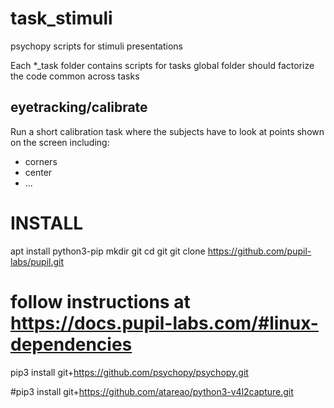 # task_stimuli
psychopy scripts for stimuli presentations

Each \*_task folder contains scripts for tasks
global folder should factorize the code common across tasks

## eyetracking/calibrate

Run a short calibration task where the subjects have to look at points shown on the screen including:
- corners
- center
- ...


# INSTALL

apt install python3-pip
mkdir git
cd git
git clone https://github.com/pupil-labs/pupil.git
# follow instructions at https://docs.pupil-labs.com/#linux-dependencies
pip3 install git+https://github.com/psychopy/psychopy.git




#pip3 install git+https://github.com/atareao/python3-v4l2capture.git

